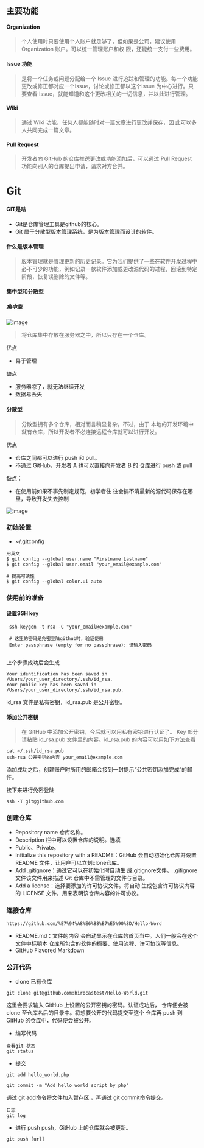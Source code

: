 ## 主要功能

#### Organization
> 个人使用时只要使用个人账户就足够了，但如果是公司，建议使用 Organization 账户。可以统一管理账户和权 限，还能统一支付一些费用。

#### Issue 功能

> 是将一个任务或问题分配给一个 Issue 进行追踪和管理的功能。每一个功能更改或修正都对应一个Issue，讨论或修正都以这个Issue 为中心进行。只要查看 Issue，就能知道和这个更改相关的一切信息，并以此进行管理。

#### Wiki
> 通过 Wiki 功能，任何人都能随时对一篇文章进行更改并保存，因 此可以多人共同完成一篇文章。

#### Pull Request
> 开发者向 GitHub 的仓库推送更改或功能添加后，可以通过 Pull
Request 功能向别人的仓库提出申请，请求对方合并。


# Git

#### GIT是啥
- Git是仓库管理工具是github的核心。   
- Git 属于分散型版本管理系统，是为版本管理而设计的软件。

#### 什么是版本管理
> 版本管理就是管理更新的历史记录。它为我们提供了一些在软件开发过程中必不可少的功能，例如记录一款软件添加或更改源代码的过程，回滚到特定阶段，恢复误删除的文件等。

#### 集中型和分散型

##### 集中型

![image](https://xlactive-1258062314.cos.ap-chengdu.myqcloud.com/%E5%88%86%E6%95%A3%E5%9E%8B.PNG)

> 将仓库集中存放在服务器之中，所以只存在一个仓库。

优点
- 易于管理

缺点
- 服务器凉了，就无法继续开发
- 数据易丢失

#### 分散型

> 分散型拥有多个仓库，相对而言稍显复杂。不过，由于
本地的开发环境中就有仓库，所以开发者不必连接远程仓库就可以进行开发。

优点
- 仓库之间都可以进行 push 和 pull。
- 不通过 GitHub，开发者 A 也可以直接向开发者 B 的
仓库进行 push 或 pull

缺点：
- 在使用前如果不事先制定规范，初学者往
往会搞不清最新的源代码保存在哪里，导致开发失去控制

![image](https://xlactive-1258062314.cos.ap-chengdu.myqcloud.com/Subversion.png)


### 初始设置

- ~/.gitconfig

```
用英文
$ git config --global user.name "Firstname Lastname"
$ git config --global user.email "your_email@example.com"

# 提高可读性 
$ git config --global color.ui auto
```

### 使用前的准备

#### 设置SSH key

```
 ssh-keygen -t rsa -C "your_email@example.com"
 
 # 这里的密码是免密登陆github时，验证使用
 Enter passphrase (empty for no passphrase): 请输入密码
 
```

上个步骤成功后会生成
```
Your identification has been saved in /Users/your_user_directory/.ssh/id_rsa.
Your public key has been saved in /Users/your_user_directory/.ssh/id_rsa.pub.

```
id_rsa 文件是私有密钥，id_rsa.pub 是公开密钥。

#### 添加公开密钥
> 在 GitHub 中添加公开密钥，今后就可以用私有密钥进行认证了。 Key 部分请粘贴 id_rsa.pub 文件里的内容。id_rsa.pub
的内容可以用如下方法查看

```
cat ~/.ssh/id_rsa.pub
ssh-rsa 公开密钥的内容 your_email@example.com

```
添加成功之后，创建账户时所用的邮箱会接到一封提示“公共密钥添加完成”的邮件。   


接下来进行免密登陆
```
ssh -T git@github.com
```

### 创建仓库
- Repository name 仓库名称。
- Description 栏中可以设置仓库的说明。选填
- Public、Private。
- Initialize this repository with a README：GitHub 会自动初始化仓库并设置 README 文件，让用户可以立刻clone仓库。
- Add .gitignore：通过它可以在初始化时自动生
成.gitignore文件。 .gitignore文件该文件用来描述 Git 仓库中不需管理的文件与目录。
- Add a license：选择要添加的许可协议文件。将自动
生成包含许可协议内容的 LICENSE 文件，用来表明该仓库内容的许可协议。


### 连接仓库
```
https://github.com/%E7%94%A8%E6%88%B7%E5%90%8D/Hello-Word
```
- README.md：文件的内容
会自动显示在仓库的首页当中。人们一般会在这个文件中标明本
仓库所包含的软件的概要、使用流程、许可协议等信息。
- GitHub Flavored Markdown


### 公开代码

- clone 已有仓库
```
git clone git@github.com:hirocastest/Hello-World.git
```
这里会要求输入 GitHub 上设置的公开密钥的密码。认证成功后，
仓库便会被 clone 至仓库名后的目录中。将想要公开的代码提交至这个
仓库再 push 到 GitHub 的仓库中，代码便会被公开。

- 编写代码
```
查看git 状态
git status
```

- 提交
```
git add hello_world.php

git commit -m "Add hello world script by php"
```
通过 git add命令将文件加入暂存区 ，再通过 git commit命令提交。

```
日志
git log
```
- 进行 push
 push，GitHub 上的仓库就会被更新。
```
git push [url]
```